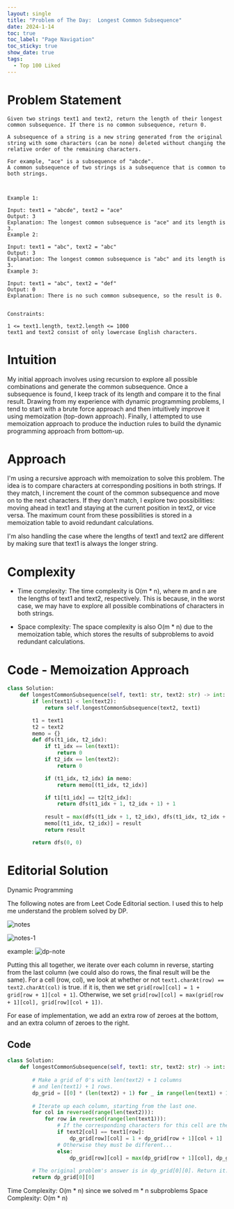 ```yaml
---
layout: single
title: "Problem of The Day:  Longest Common Subsequence"
date: 2024-1-14
toc: true
toc_label: "Page Navigation"
toc_sticky: true
show_date: true
tags:
  - Top 100 Liked
---
```

# Problem Statement
```
Given two strings text1 and text2, return the length of their longest common subsequence. If there is no common subsequence, return 0.

A subsequence of a string is a new string generated from the original string with some characters (can be none) deleted without changing the relative order of the remaining characters.

For example, "ace" is a subsequence of "abcde".
A common subsequence of two strings is a subsequence that is common to both strings.

 

Example 1:

Input: text1 = "abcde", text2 = "ace" 
Output: 3  
Explanation: The longest common subsequence is "ace" and its length is 3.
Example 2:

Input: text1 = "abc", text2 = "abc"
Output: 3
Explanation: The longest common subsequence is "abc" and its length is 3.
Example 3:

Input: text1 = "abc", text2 = "def"
Output: 0
Explanation: There is no such common subsequence, so the result is 0.
 

Constraints:

1 <= text1.length, text2.length <= 1000
text1 and text2 consist of only lowercase English characters.
```

# Intuition
My initial approach involves using recursion to explore all possible combinations and generate the common subsequence. Once a subsequence is found, I keep track of its length and compare it to the final result. Drawing from my experience with dynamic programming problems, I tend to start with a brute force approach and then intuitively improve it using memoization (top-down approach). Finally, I attempted to use memoization approach to produce the induction rules to build the dynamic programming approach from bottom-up.

# Approach
I'm using a recursive approach with memoization to solve this problem. The idea is to compare characters at corresponding positions in both strings. If they match, I increment the count of the common subsequence and move on to the next characters. If they don't match, I explore two possibilities: moving ahead in text1 and staying at the current position in text2, or vice versa. The maximum count from these possibilities is stored in a memoization table to avoid redundant calculations.

I'm also handling the case where the lengths of text1 and text2 are different by making sure that text1 is always the longer string.

# Complexity
- Time complexity:
The time complexity is O(m * n), where m and n are the lengths of text1 and text2, respectively. This is because, in the worst case, we may have to explore all possible combinations of characters in both strings.

- Space complexity:
The space complexity is also O(m * n) due to the memoization table, which stores the results of subproblems to avoid redundant calculations.

# Code - Memoization Approach
```python
class Solution:
    def longestCommonSubsequence(self, text1: str, text2: str) -> int:
        if len(text1) < len(text2):
            return self.longestCommonSubsequence(text2, text1)

        t1 = text1
        t2 = text2
        memo = {}
        def dfs(t1_idx, t2_idx):
            if t1_idx == len(text1):
                return 0
            if t2_idx == len(text2):
                return 0

            if (t1_idx, t2_idx) in memo:
                return memo[(t1_idx, t2_idx)]

            if t1[t1_idx] == t2[t2_idx]:
                return dfs(t1_idx + 1, t2_idx + 1) + 1
            
            result = max(dfs(t1_idx + 1, t2_idx), dfs(t1_idx, t2_idx + 1))
            memo[(t1_idx, t2_idx)] = result
            return result

        return dfs(0, 0)
```

# Editorial Solution
Dynamic Programming

The following notes are from Leet Code Editorial section. I used this to help me understand the problem solved by DP.

![notes](</assets/images/Screenshot 2024-01-15 at 11.00.10 AM.png>)

![notes-1](</assets/images/Screenshot 2024-01-15 at 11.02.15 AM.png>)

example:
![dp-note](</assets/images/Screenshot 2024-01-15 at 10.56.02 AM-dp-lcs.png>)

Putting this all together, we iterate over each column in reverse, starting from the last column (we could also do rows, the final result will be the same). For a cell (row, col), we look at whether or not `text1.charAt(row) == text2.charAt(col)` is true. if it is, then we set `grid[row][col] = 1 + grid[row + 1][col + 1]`. Otherwise, we set `grid[row][col] = max(grid[row + 1][col], grid[row][col + 1])`.

For ease of implementation, we add an extra row of zeroes at the bottom, and an extra column of zeroes to the right.

## Code
```python
class Solution:
    def longestCommonSubsequence(self, text1: str, text2: str) -> int:
        
        # Make a grid of 0's with len(text2) + 1 columns 
        # and len(text1) + 1 rows.
        dp_grid = [[0] * (len(text2) + 1) for _ in range(len(text1) + 1)]
        
        # Iterate up each column, starting from the last one.
        for col in reversed(range(len(text2))):
            for row in reversed(range(len(text1))):
                # If the corresponding characters for this cell are the same...
                if text2[col] == text1[row]:
                    dp_grid[row][col] = 1 + dp_grid[row + 1][col + 1]
                # Otherwise they must be different...
                else:
                    dp_grid[row][col] = max(dp_grid[row + 1][col], dp_grid[row][col + 1])
        
        # The original problem's answer is in dp_grid[0][0]. Return it.
        return dp_grid[0][0]
```
Time Complexity: O(m * n) since we solved m * n subproblems
Space Complexity: O(m * n)